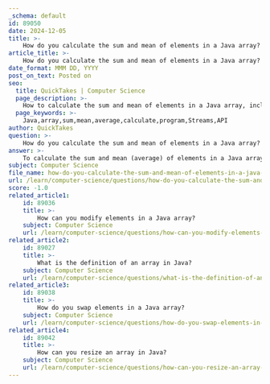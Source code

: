 ```yaml
---
_schema: default
id: 89050
date: 2024-12-05
title: >-
    How do you calculate the sum and mean of elements in a Java array?
article_title: >-
    How do you calculate the sum and mean of elements in a Java array?
date_format: MMM DD, YYYY
post_on_text: Posted on
seo:
  title: QuickTakes | Computer Science
  page_description: >-
    How to calculate the sum and mean of elements in a Java array, including both traditional looping methods and using Java Streams.
  page_keywords: >-
    Java,array,sum,mean,average,calculate,program,Streams,API
author: QuickTakes
question: >-
    How do you calculate the sum and mean of elements in a Java array?
answer: >-
    To calculate the sum and mean (average) of elements in a Java array, you can follow these steps:\n\n1. **Declare and Initialize the Array**: First, you need to create an array and populate it with values.\n\n2. **Calculate the Sum**: Use a loop to iterate through the array and accumulate the sum of its elements.\n\n3. **Calculate the Mean**: Divide the sum by the number of elements in the array to get the mean.\n\nHere is a sample Java program that demonstrates this process:\n\n```java\npublic class ArraySumAndAverage {\n    public static void main(String[] args) {\n        // Step 1: Declare and initialize the array\n        int[] myArray = {1, 5, 10, 25};\n        \n        // Step 2: Calculate the sum\n        int sum = 0;\n        for (int i = 0; i < myArray.length; i++) {\n            sum += myArray[i];\n        }\n        \n        // Step 3: Calculate the mean\n        double mean = (double) sum / myArray.length;\n        \n        // Output the results\n        System.out.println("Sum: " + sum);\n        System.out.println("Mean: " + mean);\n    }\n}\n```\n\n### Explanation:\n- **Array Declaration**: The array `myArray` is initialized with integer values.\n- **Sum Calculation**: A `for` loop iterates through each element of the array, adding each element to the `sum` variable.\n- **Mean Calculation**: The mean is calculated by dividing the `sum` by the length of the array. Note that we cast `sum` to `double` to ensure that the division results in a decimal value if necessary.\n\n### Alternative Method Using Java Streams:\nIf you are using Java 8 or later, you can also calculate the sum and mean using the Stream API:\n\n```java\nimport java.util.Arrays;\n\npublic class ArraySumAndAverage {\n    public static void main(String[] args) {\n        int[] myArray = {1, 5, 10, 25};\n\n        // Using Streams to calculate sum and average\n        double sum = Arrays.stream(myArray).sum();\n        double mean = Arrays.stream(myArray).average().orElse(0.0);\n\n        // Output the results\n        System.out.println("Sum: " + sum);\n        System.out.println("Mean: " + mean);\n    }\n}\n```\n\nIn this example, `Arrays.stream(myArray).sum()` computes the sum, and `Arrays.stream(myArray).average()` computes the mean, returning an `OptionalDouble` which we handle with `orElse(0.0)` to provide a default value in case the array is empty.\n\nThis approach is more concise and leverages the power of Java's functional programming capabilities.
subject: Computer Science
file_name: how-do-you-calculate-the-sum-and-mean-of-elements-in-a-java-array.md
url: /learn/computer-science/questions/how-do-you-calculate-the-sum-and-mean-of-elements-in-a-java-array
score: -1.0
related_article1:
    id: 89036
    title: >-
        How can you modify elements in a Java array?
    subject: Computer Science
    url: /learn/computer-science/questions/how-can-you-modify-elements-in-a-java-array
related_article2:
    id: 89027
    title: >-
        What is the definition of an array in Java?
    subject: Computer Science
    url: /learn/computer-science/questions/what-is-the-definition-of-an-array-in-java
related_article3:
    id: 89038
    title: >-
        How do you swap elements in a Java array?
    subject: Computer Science
    url: /learn/computer-science/questions/how-do-you-swap-elements-in-a-java-array
related_article4:
    id: 89042
    title: >-
        How can you resize an array in Java?
    subject: Computer Science
    url: /learn/computer-science/questions/how-can-you-resize-an-array-in-java
---
```


&nbsp;